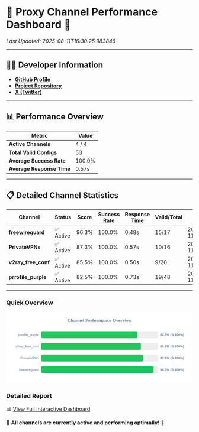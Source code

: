 # 🌟 Proxy Channel Performance Dashboard 🌟

_Last Updated: 2025-08-11T16:30:25.983846_

---

## 👩‍💻 Developer Information

- **[GitHub Profile](https://github.com/4n0nymou3)**  
- **[Project Repository](https://github.com/4n0nymou3/multi-proxy-config-fetcher)**  
- **[X (Twitter)](https://x.com/4n0nymou3)**  

---

## 📊 Performance Overview

| Metric                | Value       |
|-----------------------|-------------|
| **Active Channels**   | 4 / 4       |
| **Total Valid Configs** | 53          |
| **Average Success Rate** | 100.0%      |
| **Average Response Time** | 0.57s       |

---

## 📋 Detailed Channel Statistics

| Channel          | Status     | Score  | Success Rate | Response Time | Valid/Total | Last Success               |
|------------------|------------|--------|--------------|---------------|-------------|----------------------------|
| **freewireguard**  | ✅ Active  | 96.3%  | 100.0% | 0.48s         | 15/17       | 2025-08-11T16:30:25.982058 |
| **PrivateVPNs**  | ✅ Active  | 87.3%  | 100.0% | 0.57s         | 10/16       | 2025-08-11T16:30:25.476280 |
| **v2ray_free_conf**  | ✅ Active  | 85.5%  | 100.0% | 0.50s         | 9/20       | 2025-08-11T16:30:24.862154 |
| **prrofile_purple**  | ✅ Active  | 82.5%  | 100.0% | 0.73s         | 19/48       | 2025-08-11T16:30:24.302239 |

---

### Quick Overview
<div align="center">
  <a href="https://raw.githubusercontent.com/nullluser/NullRepo/refs/heads/main/assets/channel_stats_chart.svg">
    <img src="https://raw.githubusercontent.com/nullluser/NullRepo/refs/heads/main/assets/channel_stats_chart.svg" alt="Source Performance Statistics" width="800">
  </a>
</div>

### Detailed Report
📊 [View Full Interactive Dashboard](https://htmlpreview.github.io/?https://github.com/nullluser/NullRepo/blob/main/assets/performance_report.html)

🎉 **All channels are currently active and performing optimally!** 🎉
